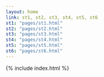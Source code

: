 ```yaml
---
layout: home
link: st1, st2, st3, st4, st5, st6
st1: "pages/st1.html"
st2: "pages/st2.html"
st3: "pages/st3.html"
st4: "pages/st4.html"
st5: "pages/st5.html"
st6: "pages/st6.html"
---
```


 {% include index.html %}

